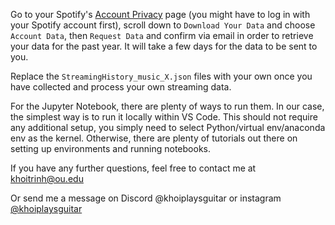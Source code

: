 Go to your Spotify's [Account Privacy](https://www.spotify.com/us/account/privacy/) page (you might have to log in with your Spotify account first), scroll down to `Download Your Data` and choose `Account Data`, then `Request Data` and confirm via email in order to retrieve your data for the past year. It will take a few days for the data to be sent to you.

Replace the `StreamingHistory_music_X.json` files with your own once you have collected and process your own streaming data. 

For the Jupyter Notebook, there are plenty of ways to run them. In our case, the simplest way is to run it locally within VS Code. This should not require any additional setup, you simply need to select Python/virtual env/anaconda env as the kernel. Otherwise, there are plenty of tutorials out there on setting up environments and running notebooks.

If you have any further questions, feel free to contact me at khoitrinh@ou.edu

Or send me a message on Discord @khoiplaysguitar or instagram [@khoiplaysguitar](https://www.instagram.com/khoiplaysguitar/)